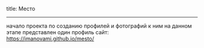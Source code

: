 title: Место

___________________________
начало проекта по созданию профилей и фотографий к ним 
на данном этапе представлен один профиль 
сайт: https://imanovami.github.io/mesto/



